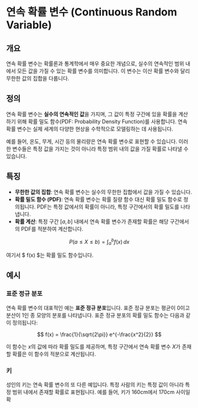 # 연속 확률 변수 (Continuous Random Variable)

## 개요
연속 확률 변수는 확률론과 통계학에서 매우 중요한 개념으로, 실수의 연속적인 범위 내에서 모든 값을 가질 수 있는 확률 변수를 의미합니다. 이 변수는 이산 확률 변수와 달리 무한한 값의 집합을 다룹니다.

## 정의
연속 확률 변수는 **실수의 연속적인 값**을 가지며, 그 값이 특정 구간에 있을 확률을 계산하기 위해 확률 밀도 함수(PDF: Probability Density Function)를 사용합니다. 연속 확률 변수는 실제 세계의 다양한 현상을 수학적으로 모델링하는 데 사용됩니다.

예를 들어, 온도, 무게, 시간 등의 물리량은 연속 확률 변수로 표현할 수 있습니다. 이러한 변수들은 특정 값을 가지는 것이 아니라 특정 범위 내의 값을 가질 확률로 나타낼 수 있습니다.

## 특징
- **무한한 값의 집합**: 연속 확률 변수는 실수의 무한한 집합에서 값을 가질 수 있습니다.
- **확률 밀도 함수 (PDF)**: 연속 확률 변수는 확률 질량 함수 대신 확률 밀도 함수로 정의됩니다. PDF는 특정 값에서의 확률이 아니라, 특정 구간에서의 확률 밀도를 나타냅니다.
- **확률 계산**: 특정 구간 $[a, b]$ 내에서 연속 확률 변수가 존재할 확률은 해당 구간에서의 PDF를 적분하여 계산합니다.

$$
P(a \leq X \leq b) = \int_{a}^{b} f(x) \, dx
$$

여기서 $ f(x) $는 확률 밀도 함수입니다.

## 예시
### 표준 정규 분포
연속 확률 변수의 대표적인 예는 **표준 정규 분포**입니다. 표준 정규 분포는 평균이 0이고 분산이 1인 종 모양의 분포를 나타냅니다. 표준 정규 분포의 확률 밀도 함수는 다음과 같이 정의됩니다:

$$
f(x) = \frac{1}{\sqrt{2\pi}} e^{-\frac{x^2}{2}}
$$

이 함수는 $x$의 값에 따라 확률 밀도를 제공하며, 특정 구간에서 연속 확률 변수 $X$가 존재할 확률은 이 함수의 적분으로 계산됩니다.

### 키
성인의 키는 연속 확률 변수의 또 다른 예입니다. 특정 사람의 키는 특정 값이 아니라 특정 범위 내에서 존재할 확률로 표현됩니다. 예를 들어, 키가 160cm에서 170cm 사이일 확
